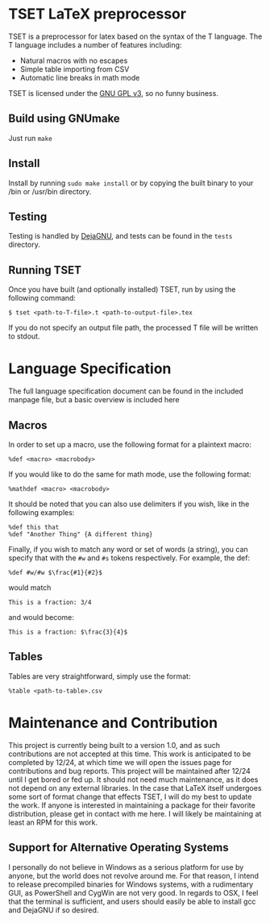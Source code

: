 # TSET LaTeX preprocessor

TSET is a preprocessor for latex based on the syntax of the T language. The T language includes a number of features including:
 - Natural macros with no escapes
 - Simple table importing from CSV
 - Automatic line breaks in math mode

TSET is licensed under the [GNU GPL v3](https://www.gnu.org/licenses/gpl-3.0.en.html), so no funny business.

## Build using GNUmake
Just run `make`

## Install
Install by running `sudo make install` or by copying the built binary to your /bin or /usr/bin directory.

## Testing
Testing is handled by [DejaGNU](https://www.gnu.org/software/dejagnu/), and tests can be found in the `tests` directory.

## Running TSET
Once you have built (and optionally installed) TSET, run by using the following command:

    $ tset <path-to-T-file>.t <path-to-output-file>.tex
If you do not specify an output file path, the processed T file will be written to stdout.

# Language Specification
The full language specification document can be found in the included manpage file, but a basic overview is included here
## Macros
In order to set up a macro, use the following format for a plaintext macro:

    %def <macro> <macrobody>
If you would like to do the same for math mode, use the following format:

    %mathdef <macro> <macrobody>
It should be noted that you can also use delimiters if you wish, like in the following examples:

    %def this that
    %def "Another Thing" {A different thing}
Finally, if you wish to match any word or set of words (a string), you can specify that with the `#w` and `#s` tokens respectively. For example, the def:

    %def #w/#w $\frac{#1}{#2}$
would match

    This is a fraction: 3/4
and would become:

    This is a fraction: $\frac{3}{4}$

## Tables
Tables are very straightforward, simply use the format:

    %table <path-to-table>.csv

# Maintenance and Contribution
This project is currently being built to a version 1.0, and as such contributions are not accepted at this time. This work is anticipated to be completed by 12/24, at which time we will open the issues page for contributions and bug reports.
This project will be maintained after 12/24 until I get bored or fed up. It should not need much maintenance, as it does not depend on any external libraries. In the case that LaTeX itself undergoes some sort of format change that effects TSET, I will do my best to update the work.
If anyone is interested in maintaining a package for their favorite distribution, please get in contact with me here. I will likely be maintaining at least an RPM for this work.
## Support for Alternative Operating Systems
I personally do not believe in Windows as a serious platform for use by anyone, but the world does not revolve around me. For that reason, I intend to release precompiled binaries for Windows systems, with a rudimentary GUI, as PowerShell and CygWin are not very good. 
In regards to OSX, I feel that the terminal is sufficient, and users should easily be able to install gcc and DejaGNU if so desired. 
